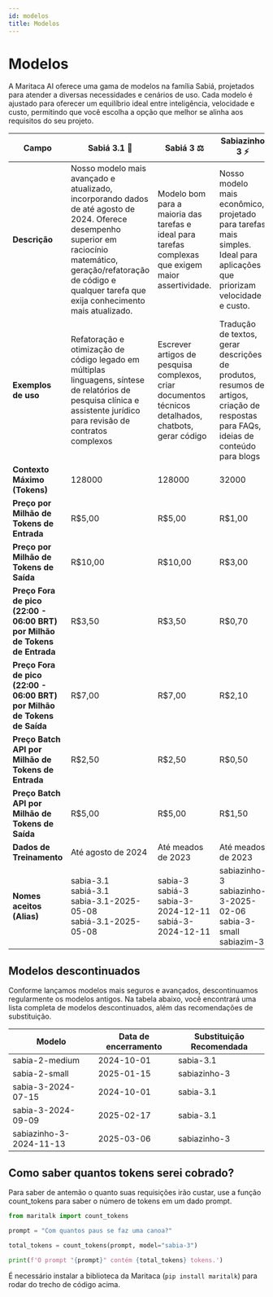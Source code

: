```yaml
---
id: modelos
title: Modelos
---
```


# Modelos
A Maritaca AI oferece uma gama de modelos na família Sabiá, projetados para atender a diversas necessidades e cenários de uso. Cada modelo é ajustado para oferecer um equilíbrio ideal entre inteligência, velocidade e custo, permitindo que você escolha a opção que melhor se alinha aos requisitos do seu projeto.

| **Campo** | **Sabiá 3.1** 🥇 |  **Sabiá 3** ⚖️ | **Sabiazinho 3** ⚡ |
|-----------|----------------|------------------|---------------|
| **Descrição**| Nosso modelo mais avançado e atualizado, incorporando dados de até agosto de 2024. Oferece desempenho superior em raciocínio matemático, geração/refatoração de código e qualquer tarefa que exija conhecimento mais atualizado. |  Modelo bom para a maioria das tarefas e ideal para tarefas complexas que exigem maior assertividade. | Nosso modelo mais econômico, projetado para tarefas mais simples. Ideal para aplicações  que priorizam velocidade e custo. | 
| **Exemplos de uso**  | Refatoração e otimização de código legado em múltiplas linguagens, síntese de relatórios de pesquisa clínica e assistente jurídico para revisão de contratos complexos |  Escrever artigos de pesquisa complexos, criar documentos técnicos detalhados, chatbots, gerar código|  Tradução de textos, gerar descrições de produtos, resumos de artigos, criação de respostas para FAQs, ideias de conteúdo para blogs  |  
| **Contexto Máximo (Tokens)**  | 128000 | 128000 | 32000 | 
| **Preço por Milhão de Tokens de Entrada** | R$5,00 | R$5,00 | R$1,00| 
| **Preço por Milhão de Tokens de Saída**   | R$10,00 | R$10,00| R$3,00 |  
| **Preço Fora de pico (22:00 - 06:00 BRT) por Milhão de Tokens de Entrada**  |R$3,50| R$3,50  | R$0,70 | 
| **Preço Fora de pico (22:00 - 06:00 BRT) por Milhão de Tokens de Saída** | R$7,00 | R$7,00 | R$2,10|
| **Preço Batch API por Milhão de Tokens de Entrada**  |R$2,50| R$2,50  | R$0,50 | 
| **Preço Batch API por Milhão de Tokens de Saída** | R$5,00 | R$5,00 | R$1,50|
| **Dados de Treinamento** | Até agosto de 2024 |Até meados de 2023 | Até meados de 2023 | 
| **Nomes aceitos (Alias)** | sabia-3.1</br>sabiá-3.1</br>sabia-3.1-2025-05-08</br>sabiá-3.1-2025-05-08 | sabia-3</br>sabiá-3</br>sabia-3-2024-12-11</br>sabiá-3-2024-12-11 | sabiazinho-3</br>sabiazinho-3-2025-02-06</br>sabia-3-small</br>sabiazim-3 |


## Modelos descontinuados

Conforme lançamos modelos mais seguros e avançados, descontinuamos regularmente os modelos antigos. Na tabela abaixo, você encontrará uma lista completa de modelos descontinuados, além das recomendações de substituição.

| Modelo | Data de encerramento | Substituição Recomendada |
|-------|--------|-------|
| sabia-2-medium | 2024-10-01 | sabia-3.1 |
| sabia-2-small | 2025-01-15 | sabiazinho-3 |
| sabia-3-2024-07-15 | 2024-10-01 |sabia-3.1 |
| sabia-3-2024-09-09 | 2025-02-17 | sabia-3.1 |
| sabiazinho-3-2024-11-13	| 2025-03-06 | sabiazinho-3 | 

## Como saber quantos tokens serei cobrado?
Para saber de antemão o quanto suas requisições irão custar, use a função count_tokens para saber o número de tokens em um dado prompt.
```python
from maritalk import count_tokens

prompt = "Com quantos paus se faz uma canoa?"

total_tokens = count_tokens(prompt, model="sabia-3")

print(f'O prompt "{prompt}" contém {total_tokens} tokens.')
```

É necessário instalar a biblioteca da Maritaca (`pip install maritalk`) para rodar do trecho de código acima.
